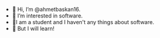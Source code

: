 - 👋 Hi, I’m @ahmetbaskan16.
- 👀 I’m interested in software.
- 🧒I am a student and I haven't any things about software.
- 💪 But I will learn!

<!---
ahmetbaskan16/ahmetbaskan16 is a ✨ special ✨ repository because its `README.md` (this file) appears on your GitHub profile.
You can click the Preview link to take a look at your changes.
--->
